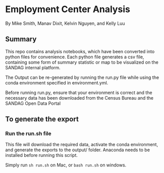 # Employment Center Analysis

By Mike Smith, Manav Dixit, Kelvin Nguyen, and Kelly Luu

## Summary

This repo contains analysis notebooks, which have been converted into python files for convenience. Each python file generates a csv file, containing some form of summary statistic or map to be visualized on the SANDAG internal platform.

The Output can be re-generated by running the run.py file while using the conda environment specified in environment.yml.

Before running run.py, ensure that your environment is correct and the necessary data has been downloaded from the Census Bureau and the SANDAG Open Data Portal

## To generate the export

### Run the run.sh file

This file will download the required data, activate the conda environment, and generate the exports to the output/ folder. Anaconda needs to be installed before running this script.

Simply run `sh run.sh` on Mac, or `bash run.sh` on windows.
